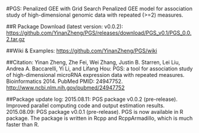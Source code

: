 #PGS: Penalized GEE with Grid Search
Penalized GEE model for association study of high-dimensional genomic data with repeated (>=2) measures. 

##R Package Download (latest version: v0.0.2):
https://github.com/YinanZheng/PGS/releases/download/PGS_v0.1/PGS_0.0.2.tar.gz

##Wiki & Examples:
https://github.com/YinanZheng/PGS/wiki

##Citation:
Yinan Zheng, Zhe Fei, Wei Zhang, Justin B. Starren, Lei Liu, Andrea A. Baccarelli,
Yi Li, and Lifang Hou: PGS: a tool for association study of high-dimensional microRNA expression data with repeated measures. Bioinformatics 2014. PubMed PMID: 24947752.
http://www.ncbi.nlm.nih.gov/pubmed/24947752

##Package update log:
2015.08.11: PGS package v0.0.2 (pre-release). Improved parallel computing code and output estimation results.
2015.08.09: PGS package v0.0.1 (pre-release). PGS is now available in R package. The package is written in Rcpp and RcppArmadillo, which is much faster than R.




